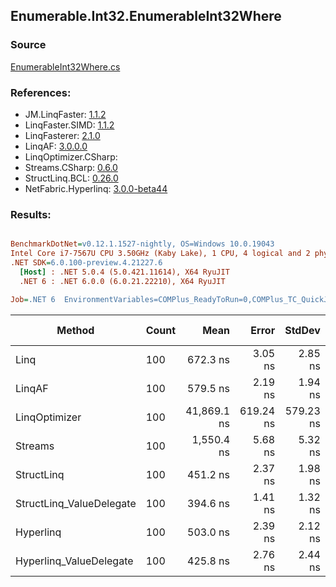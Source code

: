 ﻿## Enumerable.Int32.EnumerableInt32Where

### Source
[EnumerableInt32Where.cs](../LinqBenchmarks/Enumerable/Int32/EnumerableInt32Where.cs)

### References:
- JM.LinqFaster: [1.1.2](https://www.nuget.org/packages/JM.LinqFaster/1.1.2)
- LinqFaster.SIMD: [1.1.2](https://www.nuget.org/packages/LinqFaster.SIMD/1.0.3)
- LinqFasterer: [2.1.0](https://www.nuget.org/packages/LinqFasterer/2.1.0)
- LinqAF: [3.0.0.0](https://www.nuget.org/packages/LinqAF/3.0.0.0)
- LinqOptimizer.CSharp: [](https://www.nuget.org/packages/LinqOptimizer.CSharp/)
- Streams.CSharp: [0.6.0](https://www.nuget.org/packages/Streams.CSharp/0.6.0)
- StructLinq.BCL: [0.26.0](https://www.nuget.org/packages/StructLinq/0.26.0)
- NetFabric.Hyperlinq: [3.0.0-beta44](https://www.nuget.org/packages/NetFabric.Hyperlinq/3.0.0-beta44)

### Results:
``` ini

BenchmarkDotNet=v0.12.1.1527-nightly, OS=Windows 10.0.19043
Intel Core i7-7567U CPU 3.50GHz (Kaby Lake), 1 CPU, 4 logical and 2 physical cores
.NET SDK=6.0.100-preview.4.21227.6
  [Host] : .NET 5.0.4 (5.0.421.11614), X64 RyuJIT
  .NET 6 : .NET 6.0.0 (6.0.21.22210), X64 RyuJIT

Job=.NET 6  EnvironmentVariables=COMPlus_ReadyToRun=0,COMPlus_TC_QuickJitForLoops=1,COMPlus_TieredPGO=1  Runtime=.NET 6.0  

```
|                   Method | Count |        Mean |     Error |    StdDev | Ratio | RatioSD |   Gen 0 | Gen 1 | Gen 2 | Allocated |
|------------------------- |------ |------------:|----------:|----------:|------:|--------:|--------:|------:|------:|----------:|
|                     Linq |   100 |    672.3 ns |   3.05 ns |   2.85 ns |  1.00 |    0.00 |  0.0458 |     - |     - |      96 B |
|                   LinqAF |   100 |    579.5 ns |   2.19 ns |   1.94 ns |  0.86 |    0.00 |  0.0191 |     - |     - |      40 B |
|            LinqOptimizer |   100 | 41,869.1 ns | 619.24 ns | 579.23 ns | 62.28 |    0.88 | 13.9160 |     - |     - |  29,235 B |
|                  Streams |   100 |  1,550.4 ns |   5.68 ns |   5.32 ns |  2.31 |    0.01 |  0.2823 |     - |     - |     592 B |
|               StructLinq |   100 |    451.2 ns |   2.37 ns |   1.98 ns |  0.67 |    0.00 |  0.0305 |     - |     - |      64 B |
| StructLinq_ValueDelegate |   100 |    394.6 ns |   1.41 ns |   1.32 ns |  0.59 |    0.00 |  0.0191 |     - |     - |      40 B |
|                Hyperlinq |   100 |    503.0 ns |   2.39 ns |   2.12 ns |  0.75 |    0.00 |  0.0191 |     - |     - |      40 B |
|  Hyperlinq_ValueDelegate |   100 |    425.8 ns |   2.76 ns |   2.44 ns |  0.63 |    0.00 |  0.0191 |     - |     - |      40 B |
